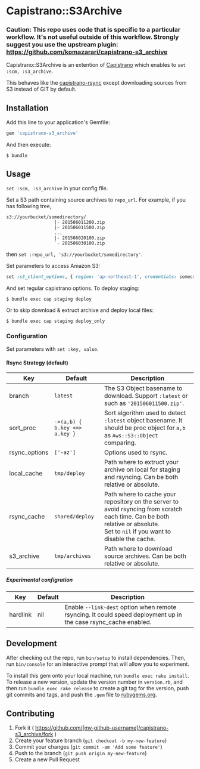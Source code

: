 # Capistrano::S3Archive

### Caution: This repo uses code that is specific to a particular workflow. It's not useful outside of this workflow. Strongly suggest you use the upstream plugin: https://github.com/komazarari/capistrano-s3_archive

Capistrano::S3Archive is an extention of [Capistrano](http://www.capistranorb.com/) which enables to `set :scm, :s3_archive`.

This behaves like the [capistrano-rsync](https://github.com/moll/capistrano-rsync) except downloading sources from S3 instead of GIT by default.


## Installation

Add this line to your application's Gemfile:

```ruby
gem 'capistrano-s3_archive'
```

And then execute:

    $ bundle

<!-- Or install it yourself as: -->

<!--     $ gem install capistrano-s3_archive -->

## Usage

`set :scm, :s3_archive` in your config file.

Set a S3 path containing source archives to `repo_url`. For example, if you has following tree,

    s3://yourbucket/somedirectory/
                      |- 201506011200.zip
                      |- 201506011500.zip
                      ...
                      |- 201506020100.zip
                      `- 201506030100.zip

then `set :repo_url, 's3://yourbucket/somedirectory'`.

Set parameters to access Amazon S3:

```ruby
set :s3_client_options, { region: 'ap-northeast-1', credentials: somecredentials }
```

And set regular capistrano options. To deploy staging:
```
$ bundle exec cap staging deploy
```

Or to skip download & extruct archive and deploy local files:
```
$ bundle exec cap staging deploy_only
```


### Configuration
Set parameters with `set :key, value`.

#### Rsync Strategy (default)

Key           | Default | Description
--------------|---------|------------
branch        | `latest` | The S3 Object basename to download. Support `:latest` or such as `'201506011500.zip'`.
sort_proc     | `->(a,b) { b.key <=> a.key }` | Sort algorithm used to detect `:latest` object basename. It should be proc object for `a,b` as `Aws::S3::Object` comparing.
rsync_options | `['-az']` | Options used to rsync.
local_cache   | `tmp/deploy` | Path where to extruct your archive on local for staging and rsyncing. Can be both relative or absolute.
rsync_cache   | `shared/deploy` | Path where to cache your repository on the server to avoid rsyncing from scratch each time. Can be both relative or absolute.<br> Set to `nil` if you want to disable the cache.
s3_archive    | `tmp/archives` | Path where to download source archives. Can be both relative or absolute.


##### Experimental configration
Key           | Default | Description
--------------|---------|------------
hardlink      | nil     | Enable `--link-dest` option when remote rsyncing. It could speed deployment up in the case rsync_cache enabled.

## Development

After checking out the repo, run `bin/setup` to install dependencies. Then, run `bin/console` for an interactive prompt that will allow you to experiment.

To install this gem onto your local machine, run `bundle exec rake install`. To release a new version, update the version number in `version.rb`, and then run `bundle exec rake release` to create a git tag for the version, push git commits and tags, and push the `.gem` file to [rubygems.org](https://rubygems.org).

## Contributing

1. Fork it ( https://github.com/[my-github-username]/capistrano-s3_archive/fork )
2. Create your feature branch (`git checkout -b my-new-feature`)
3. Commit your changes (`git commit -am 'Add some feature'`)
4. Push to the branch (`git push origin my-new-feature`)
5. Create a new Pull Request
